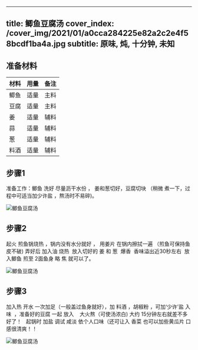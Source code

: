 
---
title: 鲫鱼豆腐汤
cover_index: /cover_img/2021/01/a0cca284225e82a2c2e4f58bcdf1ba4a.jpg
subtitle: 原味, 炖, 十分钟, 未知
---

## 准备材料

| 材料     | 用量 | 备注|
| ------- | ----- | --- |
| 鲫鱼 | 适量| 主料 |
| 豆腐 | 适量| 主料 |
| 姜 | 适量| 辅料 |
| 蒜 | 适量| 辅料 |
| 葱 | 适量| 辅料 |
| 料酒 | 适量| 辅料 |

## 步骤1

准备工作：鲫鱼 洗好 尽量沥干水份 ， 姜和葱切好，豆腐切块 （稍微 煮一下，过程中可适当加少许盐 ，熬汤时不易碎)。

![鲫鱼豆腐汤](https://i8.meishichina.com/attachment/recipe/201010/201010161907281.jpg?x-oss-process=style/p320) 

## 步骤2

起火 煎鱼锅烧热 ，锅内没有水分就好 ， 用姜片 在锅内擦拭一遍 （煎鱼可保持鱼皮不破) 弄好后 加入油 烧热  放入切好的 姜 和 葱  爆香  香味溢出近30秒左右  放入鲫鱼 煎至 2面鱼身 略 焦 就可以了。

![鲫鱼豆腐汤](https://i8.meishichina.com/attachment/recipe/201010/201010161906581.jpg?x-oss-process=style/p320) 

## 步骤3

加入热 开水 一次加足（一般盖过鱼身就好），加 料酒 ，胡椒粉 ，可加‘少许’盐 入味  ，准备好的豆腐 一起 放入    大火熬（可使汤浓白) 大约 15分钟左右就差不多好了！   起锅时 加盐 调试 咸淡 依个人口味（还可让入 香菜 也可以加些黄瓜片 口感很清爽！！

![鲫鱼豆腐汤](https://i8.meishichina.com/attachment/recipe/201010/201010161906171.jpg?x-oss-process=style/p320) 

